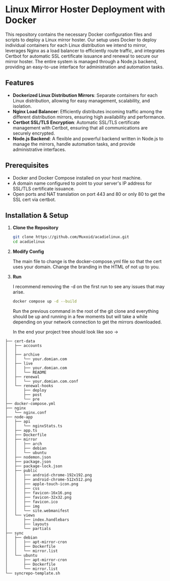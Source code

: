 # Linux Mirror Hoster Deployment with Docker

This repository contains the necessary Docker configuration files and scripts to deploy a Linux mirror hoster. Our setup uses Docker to deploy individual containers for each Linux distribution we intend to mirror, leverages Nginx as a load balancer to efficiently route traffic, and integrates Certbot for automatic SSL certificate issuance and renewal to secure our mirror hoster. The entire system is managed through a Node.js backend, providing an easy-to-use interface for administration and automation tasks.

## Features

- **Dockerized Linux Distribution Mirrors**: Separate containers for each Linux distribution, allowing for easy management, scalability, and isolation.
- **Nginx Load Balancer**: Efficiently distributes incoming traffic among the different distribution mirrors, ensuring high availability and performance.
- **Certbot SSL/TLS Encryption**: Automatic SSL/TLS certificate management with Certbot, ensuring that all communications are securely encrypted.
- **Node.js Backend**: A flexible and powerful backend written in Node.js to manage the mirrors, handle automation tasks, and provide administrative interfaces.

## Prerequisites

- Docker and Docker Compose installed on your host machine.
- A domain name configured to point to your server's IP address for SSL/TLS certificate issuance.
- Open ports and NAT translation on port 443 and 80 or only 80 to get the SSL cert via certbot.

## Installation & Setup

1. **Clone the Repository**

   ```bash
   git clone https://github.com/Muxoid/acadielinux.git
   cd acadielinux

2. **Modify Config**

   The main file to change is the docker-compose.yml file so that the cert uses your domain.
   Change the branding in the HTML of not up to you.
   
1. **Run**

   I recommend removing the -d on the first run to see any issues that may arise.
   ```bash
   docker compose up -d --build
   ```
   Run the previous command in the root of the git clone and everything should be up and running in a few moments but will take a while depending
   on your network connection to get the mirrors downloaded.


   In the end your project tree should look like soo ->
```
├── cert-data
│   ├── accounts
│   │   
│   ├── archive
│   │   └── your.domian.com
│   ├── live
│   │   ├── your.domian.com
│   │   └── README
│   ├── renewal
│   │   └── your.domian.com.conf
│   └── renewal-hooks
│       ├── deploy
│       ├── post
│       └── pre
├── docker-compose.yml
├── nginx
│   └── nginx.conf
├── node-app
│   ├── api
│   │   └── nginxStats.ts
│   ├── app.ts
│   ├── Dockerfile
│   ├── mirror
│   │   ├── arch
│   │   ├── debian
│   │   └── ubuntu
│   ├── nodemon.json
│   ├── package.json
│   ├── package-lock.json
│   ├── public
│   │   ├── android-chrome-192x192.png
│   │   ├── android-chrome-512x512.png
│   │   ├── apple-touch-icon.png
│   │   ├── css
│   │   ├── favicon-16x16.png
│   │   ├── favicon-32x32.png
│   │   ├── favicon.ico
│   │   ├── img
│   │   └── site.webmanifest
│   └── views
│       ├── index.handlebars
│       ├── layouts
│       └── partials
├── sync
│   ├── debian
│   │   ├── apt-mirror-cron
│   │   ├── Dockerfile
│   │   └── mirror.list
│   └── ubuntu
│       ├── apt-mirror-cron
│       ├── Dockerfile
│       └── mirror.list
└── syncrepo-template.sh

```
